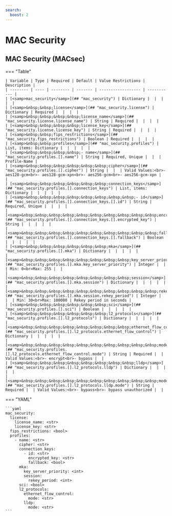 ```yaml
---
search:
  boost: 2
---
```


# MAC Security

## MAC Security (MACsec)

=== "Table"

    | Variable | Type | Required | Default | Value Restrictions | Description |
    | -------- | ---- | -------- | ------- | ------------------ | ----------- |
    | [<samp>mac_security</samp>](## "mac_security") | Dictionary |  |  |  |  |
    | [<samp>&nbsp;&nbsp;license</samp>](## "mac_security.license") | Dictionary | Required |  |  |  |
    | [<samp>&nbsp;&nbsp;&nbsp;&nbsp;license_name</samp>](## "mac_security.license.license_name") | String | Required |  |  |  |
    | [<samp>&nbsp;&nbsp;&nbsp;&nbsp;license_key</samp>](## "mac_security.license.license_key") | String | Required |  |  |  |
    | [<samp>&nbsp;&nbsp;fips_restrictions</samp>](## "mac_security.fips_restrictions") | Boolean | Required |  |  |  |
    | [<samp>&nbsp;&nbsp;profiles</samp>](## "mac_security.profiles") | List, items: Dictionary |  |  |  |  |
    | [<samp>&nbsp;&nbsp;&nbsp;&nbsp;- name</samp>](## "mac_security.profiles.[].name") | String | Required, Unique |  |  | Profile-Name |
    | [<samp>&nbsp;&nbsp;&nbsp;&nbsp;&nbsp;&nbsp;cipher</samp>](## "mac_security.profiles.[].cipher") | String |  |  | Valid Values:<br>- aes128-gcm<br>- aes128-gcm-xpn<br>- aes256-gcm<br>- aes256-gcm-xpn |  |
    | [<samp>&nbsp;&nbsp;&nbsp;&nbsp;&nbsp;&nbsp;connection_keys</samp>](## "mac_security.profiles.[].connection_keys") | List, items: Dictionary |  |  |  |  |
    | [<samp>&nbsp;&nbsp;&nbsp;&nbsp;&nbsp;&nbsp;&nbsp;&nbsp;- id</samp>](## "mac_security.profiles.[].connection_keys.[].id") | String | Required, Unique |  |  |  |
    | [<samp>&nbsp;&nbsp;&nbsp;&nbsp;&nbsp;&nbsp;&nbsp;&nbsp;&nbsp;&nbsp;encrypted_key</samp>](## "mac_security.profiles.[].connection_keys.[].encrypted_key") | String |  |  |  |  |
    | [<samp>&nbsp;&nbsp;&nbsp;&nbsp;&nbsp;&nbsp;&nbsp;&nbsp;&nbsp;&nbsp;fallback</samp>](## "mac_security.profiles.[].connection_keys.[].fallback") | Boolean |  |  |  |  |
    | [<samp>&nbsp;&nbsp;&nbsp;&nbsp;&nbsp;&nbsp;mka</samp>](## "mac_security.profiles.[].mka") | Dictionary |  |  |  |  |
    | [<samp>&nbsp;&nbsp;&nbsp;&nbsp;&nbsp;&nbsp;&nbsp;&nbsp;key_server_priority</samp>](## "mac_security.profiles.[].mka.key_server_priority") | Integer |  |  | Min: 0<br>Max: 255 |  |
    | [<samp>&nbsp;&nbsp;&nbsp;&nbsp;&nbsp;&nbsp;&nbsp;&nbsp;session</samp>](## "mac_security.profiles.[].mka.session") | Dictionary |  |  |  |  |
    | [<samp>&nbsp;&nbsp;&nbsp;&nbsp;&nbsp;&nbsp;&nbsp;&nbsp;&nbsp;&nbsp;rekey_period</samp>](## "mac_security.profiles.[].mka.session.rekey_period") | Integer |  |  | Min: 30<br>Max: 100000 | Rekey period in seconds |
    | [<samp>&nbsp;&nbsp;&nbsp;&nbsp;&nbsp;&nbsp;sci</samp>](## "mac_security.profiles.[].sci") | Boolean |  |  |  |  |
    | [<samp>&nbsp;&nbsp;&nbsp;&nbsp;&nbsp;&nbsp;l2_protocols</samp>](## "mac_security.profiles.[].l2_protocols") | Dictionary |  |  |  |  |
    | [<samp>&nbsp;&nbsp;&nbsp;&nbsp;&nbsp;&nbsp;&nbsp;&nbsp;ethernet_flow_control</samp>](## "mac_security.profiles.[].l2_protocols.ethernet_flow_control") | Dictionary |  |  |  |  |
    | [<samp>&nbsp;&nbsp;&nbsp;&nbsp;&nbsp;&nbsp;&nbsp;&nbsp;&nbsp;&nbsp;mode</samp>](## "mac_security.profiles.[].l2_protocols.ethernet_flow_control.mode") | String | Required |  | Valid Values:<br>- encrypt<br>- bypass |  |
    | [<samp>&nbsp;&nbsp;&nbsp;&nbsp;&nbsp;&nbsp;&nbsp;&nbsp;lldp</samp>](## "mac_security.profiles.[].l2_protocols.lldp") | Dictionary |  |  |  |  |
    | [<samp>&nbsp;&nbsp;&nbsp;&nbsp;&nbsp;&nbsp;&nbsp;&nbsp;&nbsp;&nbsp;mode</samp>](## "mac_security.profiles.[].l2_protocols.lldp.mode") | String | Required |  | Valid Values:<br>- bypass<br>- bypass unauthorized |  |

=== "YAML"

    ```yaml
    mac_security:
      license:
        license_name: <str>
        license_key: <str>
      fips_restrictions: <bool>
      profiles:
        - name: <str>
          cipher: <str>
          connection_keys:
            - id: <str>
              encrypted_key: <str>
              fallback: <bool>
          mka:
            key_server_priority: <int>
            session:
              rekey_period: <int>
          sci: <bool>
          l2_protocols:
            ethernet_flow_control:
              mode: <str>
            lldp:
              mode: <str>
    ```
